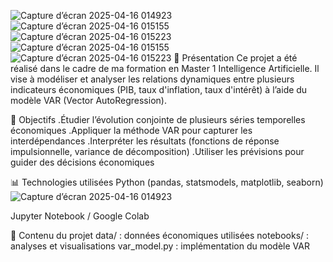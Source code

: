 ![Capture d’écran 2025-04-16 014923](https://github.com/user-attachments/assets/15277c84-e96a-4cfa-8c82-dfd30127fc3a)
![Capture d’écran 2025-04-16 015155](https://github.com/user-attachments/assets/6715f2a8-39a5-4fba-b230-7f76e6b9bc57)
![Capture d’écran 2025-04-16 015223](https://github.com/user-attachments/assets/48b535ab-0de6-4fff-a0c8-a11ab657f8c6)
![Capture d’écran 2025-04-16 015155](https://github.com/user-attachments/assets/c070a4fb-f128-436f-aec9-b69227c1b9c5)
![Capture d’écran 2025-04-16 015223](https://github.com/user-attachments/assets/9f07ccd5-9903-434d-9423-0e330b695482)
📌 Présentation
Ce projet a été réalisé dans le cadre de ma formation en Master 1 Intelligence Artificielle.
Il vise à modéliser et analyser les relations dynamiques entre plusieurs indicateurs économiques (PIB, taux d'inflation, taux d'intérêt) à l’aide du modèle VAR (Vector AutoRegression).

🎯 Objectifs
.Étudier l’évolution conjointe de plusieurs séries temporelles économiques
.Appliquer la méthode VAR pour capturer les interdépendances
.Interpréter les résultats (fonctions de réponse impulsionnelle, variance de décomposition)
.Utiliser les prévisions pour guider des décisions économiques

📊 Technologies utilisées
Python (pandas, statsmodels, matplotlib, seaborn)![Capture d’écran 2025-04-16 014923](https://github.com/user-attachments/assets/fe840191-64b6-458f-bdfe-7a9a2c4668f7)

Jupyter Notebook / Google Colab

📁 Contenu du projet
data/ : données économiques utilisées
notebooks/ : analyses et visualisations
var_model.py : implémentation du modèle VAR
